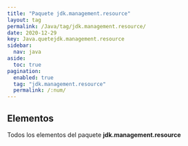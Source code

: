 ```yaml
---
title: "Paquete jdk.management.resource"
layout: tag
permalink: /Java/tag/jdk.management.resource/
date: 2020-12-29
key: Java.quetejdk.management.resource
sidebar: 
  nav: java
aside: 
  toc: true
pagination: 
  enabled: true
  tag: "jdk.management.resource"
  permalink: /:num/
---
```


<h2>Elementos</h2>
Todos los elementos del paquete <strong>jdk.management.resource</strong>
